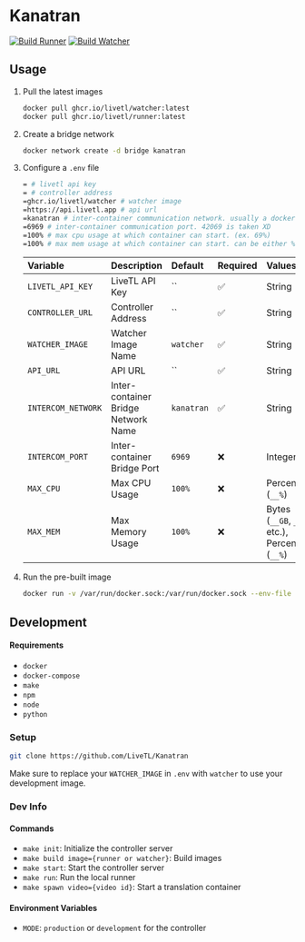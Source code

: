 # Kanatran
[![Build Runner](https://github.com/LiveTL/kanatran/actions/workflows/build_runner.yaml/badge.svg)](https://github.com/LiveTL/kanatran/actions/workflows/build_runner.yaml)
[![Build Watcher](https://github.com/LiveTL/kanatran/actions/workflows/build_watcher.yaml/badge.svg)](https://github.com/LiveTL/kanatran/actions/workflows/build_watcher.yaml)
<!-- [![Deploy to Production](https://github.com/LiveTL/kanatran/actions/workflows/deploy.yaml/badge.svg)](https://github.com/LiveTL/kanatran/actions/workflows/deploy.yaml) -->

## Usage


1. Pull the latest images
    ```bash
    docker pull ghcr.io/livetl/watcher:latest
    docker pull ghcr.io/livetl/runner:latest
    ```
1. Create a bridge network
    ```bash
    docker network create -d bridge kanatran
    ```
1. Configure a `.env` file
    ```bash
    = # livetl api key
    = # controller address
    =ghcr.io/livetl/watcher # watcher image
    =https://api.livetl.app # api url
    =kanatran # inter-container communication network. usually a docker bridge
    =6969 # inter-container communication port. 42069 is taken XD
    =100% # max cpu usage at which container can start. (ex. 69%)
    =100% # max mem usage at which container can start. can be either % or standard file size notation (ex. 69%, 420MB, 21GB)
    ```
    | Variable | Description | Default | Required | Values |
    |:---------|:------------|:--------|:---------|:-------|
    | `LIVETL_API_KEY` | LiveTL API Key | `` | ✅ | String |
    | `CONTROLLER_URL` | Controller Address | `` | ✅ | String |
    | `WATCHER_IMAGE` | Watcher Image Name | `watcher` | ✅ | String |
    | `API_URL` | API URL | `` | ✅ | String |
    | `INTERCOM_NETWORK` | Inter-container Bridge Network Name | `kanatran` | ✅ | String |
    | `INTERCOM_PORT` | Inter-container Bridge Port | `6969` | ❌ | Integer |
    | `MAX_CPU` | Max CPU Usage | `100%` | ❌ | Percentage (`__%`) |
    | `MAX_MEM` | Max Memory Usage | `100%` | ❌ | Bytes (`__GB`, `__MB`, etc.), Percentage (`__%`) |
1.  Run the pre-built image
    ```bash
    docker run -v /var/run/docker.sock:/var/run/docker.sock --env-file .env ghcr.io/livetl/runner
    ```

## Development

#### Requirements
* `docker`
* `docker-compose`
* `make`
* `npm`
* `node`
* `python`

### Setup
```bash
git clone https://github.com/LiveTL/Kanatran
```
Make sure to replace your `WATCHER_IMAGE` in `.env` with `watcher` to use your development image.

### Dev Info

#### Commands
* `make init`: Initialize the controller server
* `make build image={runner or watcher}`: Build images
* `make start`: Start the controller server
* `make run`: Run the local runner
* `make spawn video={video id}`: Start a translation container

#### Environment Variables
* `MODE`: `production` or `development` for the controller
